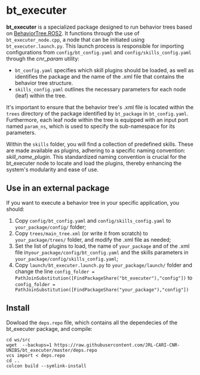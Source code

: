 # bt_executer

**bt_executer** is a specialized package designed to run behavior trees based on [BehaviorTree.ROS2](https://github.com/BehaviorTree/BehaviorTree.ROS2). It functions through the use of `bt_executer_node.cpp`, a node that can be initiated using `bt_executer.launch.py`. This launch process is responsible for importing configurations from `config/bt_config.yaml` and `config/skills_config.yaml` through the *cnr_param* utility:

- `bt_config.yaml` specifies which skill plugins should be loaded, as well as identifies the package and the name of the .xml file that contains the behavior tree structure.
- `skills_config.yaml` outlines the necessary parameters for each node (leaf) within the tree.

It's important to ensure that the behavior tree's .xml file is located within the `trees` directory of the package identified by `bt_package` in `bt_config.yaml`. Furthermore, each leaf node within the tree is equipped with an input port named `param_ns`, which is used to specify the sub-namespace for its parameters.

Within the `skills` folder, you will find a collection of predefined skills. These are made available as plugins, adhering to a specific naming convention: *skill_name_plugin*. This standardized naming convention is crucial for the bt_executer node to locate and load the plugins, thereby enhancing the system's modularity and ease of use.

## Use in an external package
If you want to execute a behavior tree in your specific application, you should:
  1) Copy `config/bt_config.yaml` and `config/skills_config.yaml` to `your_package/config/` folder;
  2) Copy `trees/main_tree.xml` (or write it from scratch) to `your_package/trees/` folder, and modify the .xml file as needed;
  3) Set the list of plugins to load, the name of `your_package` and of the .xml file in`your_package/config/bt_config.yaml` and the skills parameters in `your_package/config/skills_config.yaml`;
  4) Copy `launch/bt_executer.launch.py` to `your_package/launch/` folder and change the line `config_folder = PathJoinSubstitution([FindPackageShare("bt_executer"),"config"])` to `config_folder = PathJoinSubstitution([FindPackageShare("your_package"),"config"])`

## Install
Dowload the `deps.repo` file, which contains all the dependecies of the bt_executer package, and compile:
```
cd ws/src
wget  --backups=1 https://raw.githubusercontent.com/JRL-CARI-CNR-UNIBS/bt_executer/master/deps.repo
vcs import < deps.repo
cd ..
colcon build --symlink-install 
```
